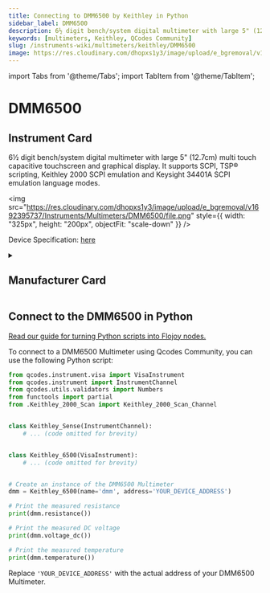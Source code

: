 ```yaml
---
title: Connecting to DMM6500 by Keithley in Python
sidebar_label: DMM6500
description: 6½ digit bench/system digital multimeter with large 5" (12.7cm) multi touch capacitive touchscreen and graphical display. It supports SCPI, TSP® scripting, Keithley 2000 SCPI emulation and Keysight 34401A SCPI emulation language modes.
keywords: [multimeters, Keithley, QCodes Community]
slug: /instruments-wiki/multimeters/keithley/DMM6500
image: https://res.cloudinary.com/dhopxs1y3/image/upload/e_bgremoval/v1692395737/Instruments/Multimeters/DMM6500/file.png
---
```


import Tabs from '@theme/Tabs';
import TabItem from '@theme/TabItem';

# DMM6500

## Instrument Card

<div className="flex">

<div>

6½ digit bench/system digital multimeter with large 5" (12.7cm) multi touch capacitive touchscreen and graphical display. It supports SCPI, TSP® scripting, Keithley 2000 SCPI emulation and Keysight 34401A SCPI emulation language modes.

</div>

<img src="https://res.cloudinary.com/dhopxs1y3/image/upload/e_bgremoval/v1692395737/Instruments/Multimeters/DMM6500/file.png" style={{ width: "325px", height: "200px", objectFit: "scale-down" }} />

</div>

<div className="flex text-center">

<p>Device Specification: <a target="\_blank" href="https://www.farnell.com/datasheets/2607096.pdf?_ga=2.134065926.922366921.1579493884-611634051.1579231713">here</a></p>

</div>

<details style={{ marginTop: "15px"}}>
<summary><h2>Manufacturer Card</h2></summary>

<img src="https://res.cloudinary.com/dhopxs1y3/image/upload/v1692806202/Instruments/Vendor%20Logos/Keithley.png" style={{ width: "100%", height: "170px",objectFit: "scale-down" }} />

Keithley Instruments is a measurement and instrument company headquartered in Solon, Ohio, that develops, manufactures, markets, and sells data acquisition products, as well as complete systems for high-volume production and assembly testing.

<ul>
  <li>Headquarters: Cleveland, Ohio, United States</li>
  <li>Yearly Revenue (millions, USD): 110.6</li>
  <li>Vendor Website: <a href="https://www.tek.com/en">here</a></li>
</ul>
</details>

## Connect to the DMM6500 in Python

[Read our guide for turning Python scripts into Flojoy nodes.](https://docs.flojoy.ai/custom-nodes/creating-custom-node/)
<Tabs>
<TabItem value="QCodes Community" label="QCodes Community">

To connect to a DMM6500 Multimeter using Qcodes Community, you can use the following Python script:

```python
from qcodes.instrument.visa import VisaInstrument
from qcodes.instrument import InstrumentChannel
from qcodes.utils.validators import Numbers
from functools import partial
from .Keithley_2000_Scan import Keithley_2000_Scan_Channel


class Keithley_Sense(InstrumentChannel):
    # ... (code omitted for brevity)


class Keithley_6500(VisaInstrument):
    # ... (code omitted for brevity)


# Create an instance of the DMM6500 Multimeter
dmm = Keithley_6500(name='dmm', address='YOUR_DEVICE_ADDRESS')

# Print the measured resistance
print(dmm.resistance())

# Print the measured DC voltage
print(dmm.voltage_dc())

# Print the measured temperature
print(dmm.temperature())
```

Replace `'YOUR_DEVICE_ADDRESS'` with the actual address of your DMM6500 Multimeter.

</TabItem>
</Tabs>